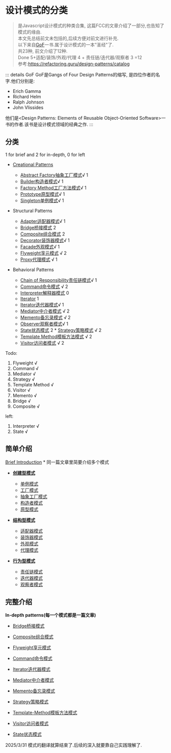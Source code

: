 # 设计模式的分类
> 是Javascript设计模式的种类合集, 这篇FCC的文章介绍了一部分,也告知了模式的缘由.  
> 本文先总结前文未包括的,后续方便对前文进行补充.  
> 以下来自[GoF](http://www.javier8a.com/itc/bd1/articulo.pdf)一书.属于设计模式的一本"圣经"了.  
> 共23种, 前文介绍了12种.  
> Done 5+适配/装饰/外观/代理 4 + 责任链/迭代器/观察者 3 =12  
> 参考:https://refactoring.guru/design-patterns/catalog

::: details GoF
GoF是Gangs of Four Design Patterns的缩写, 是四位作者的名字.他们分别是:
* Erich Gamma
* Richard Helm
* Ralph Johnson
* John Vlissides

他们是\<Design Patterns: Elements of Reusable Object-Oriented Software\>一书的作者.该书是设计模式领域的经典之作.
:::

## 分类
1 for brief and 2 for in-depth, 0 for left
* [Creational Patterns](./A-For-Start#创建型模式)
    * [Abstract Factory抽象工厂模式](./A-For-Start#抽象工厂模式)√  1
    * [Builder构造者模式](./A-For-Start#构造者模式)√ 1
    * [Factory Method工厂方法模式](./A-For-Start#工厂模式)√  1
    * [Prototype原型模式](./A-For-Start#原型模式)√ 1
    * [Singleton单例模式](./A-For-Start#单例模式)√ 1
* Structural Patterns
    * [Adapter适配器模式](./A-For-Start#适配器模式)√ 1
    * [Bridge桥接模式](Bridge) 2
    * [Composite组合模式](Composite) 2
    * [Decorator装饰器模式](./A-For-Start#装饰器模式)√ 1
    * [Facade外观模式](./A-For-Start#外观模式)√ 1
    * [Flyweight享元模式](Flyweight) √ 2
    * [Proxy代理模式](./A-For-Start#代理模式) √ 1 

* Behavioral Patterns
    * [Chain of Responsibility责任链模式](./A-For-Start#责任链模式)√ 1
    * [Command命令模式](Command) √ 2
    * [Interpreter解释器模式](Interpreter) 0 
    * [Iterator](Iterator) 1
    * [Iterator迭代器模式](./A-For-Start#迭代器模式)√ 1
    * [Mediator中介者模式](Mediator) √ 2
    * [Memento备忘录模式](Memento) √ 2
    * [Observer观察者模式](./A-For-Start#观察者模式)√ 1
    * [State状态模式](State) 2    * [Strategy策略模式](Strategy) √ 2
    * [Template Method模板方法模式](Template-Method) √ 2
    * [Visitor访问者模式](Visitor) √ 2

Todo:
1. Flyweight √
2. Command √
3. Mediator √
4. Strategy √
5. Template Method √
6. Visitor √
7. Memento √
8. Bridge √
9. Composite √

left:
1. Interpreter √
2. State √

## 简单介绍
[Brief Introduction](./A-For-Start) * 同一篇文章里简要介绍多个模式
* [<b>创建型模式</b>](./A-For-Start#创建型模式)
    * [单例模式](./A-For-Start#单例模式)
    * [工厂模式](./A-For-Start#工厂模式)
    * [抽象工厂模式](./A-For-Start#抽象工厂模式)
    * [构造者模式](./A-For-Start#构造者模式)
    * [原型模式](./A-For-Start#原型模式)

* [<b>结构型模式</b>](./A-For-Start#结构型模式)
    * [适配器模式](./A-For-Start#适配器模式)
    * [装饰器模式](./A-For-Start#装饰器模式)
    * [外观模式](./A-For-Start#外观模式)
    * [代理模式](./A-For-Start#代理模式)
* [<b>行为型模式</b>](./A-For-Start#行为型模式)
    * [责任链模式](./A-For-Start#责任链模式)
    * [迭代器模式](./A-For-Start#迭代器模式)
    * [观察者模式](./A-For-Start#观察者模式)

## 完整介绍
**In-depth patterns(每一个模式都是一篇文章)**

* [Bridge桥接模式](Bridge)
* [Composite组合模式](Composite)
* [Flyweight享元模式](Flyweight)

* [Command命令模式](Command)
* [Iterator迭代器模式](Iterator)
* [Mediator中介者模式](Mediator)
* [Memento备忘录模式](Memento)
* [Strategy策略模式](Strategy)
* [Template-Method模板方法模式](Template-Method)
* [Visitor访问者模式](Visitor)
* [State状态模式](State)

2025/3/31 模式的翻译就算结束了.后续的深入就要靠自己实践理解了.










